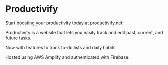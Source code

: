 # Productivify

Start boosting your productivity today at productivify.net!

Productivify is a website that lets you easily track and edit past, current, and future tasks.

Now with features to track to-do lists and daily habits.

Hosted using AWS Amplify and authenticated with Firebase.
